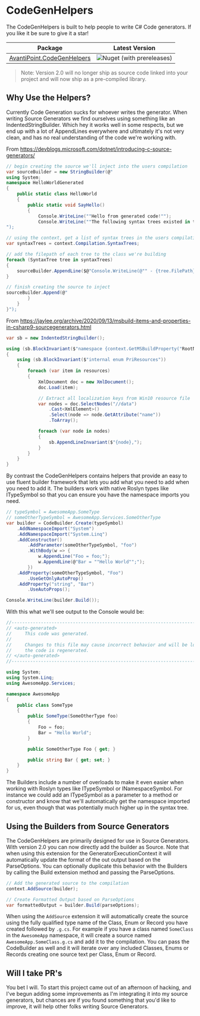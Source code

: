 # CodeGenHelpers

The CodeGenHelpers is built to help people to write C# Code generators. If you like it be sure to give it a star!

| Package | Latest Version |
|----|:---:|
| [AvantiPoint.CodeGenHelpers](https://www.nuget.org/packages/AvantiPoint.CodeGenHelpers/) | ![Nuget (with prereleases)](https://img.shields.io/nuget/vpre/AvantiPoint.CodeGenHelpers?style=plastic) |

> Note: Version 2.0 will no longer ship as source code linked into your project and will now ship as a pre-compiled library.

## Why Use the Helpers?

Currently Code Generation sucks for whoever writes the generator. When writing Source Generators we find ourselves using something like an IndentedStringBuilder. Which hey it works well in some respects, but we end up with a lot of AppendLines everywhere and ultimately it's not very clean, and has no real understanding of the code we're working with.


From https://devblogs.microsoft.com/dotnet/introducing-c-source-generators/

```cs
// begin creating the source we'll inject into the users compilation
var sourceBuilder = new StringBuilder(@"
using System;
namespace HelloWorldGenerated
{
    public static class HelloWorld
    {
        public static void SayHello()
        {
            Console.WriteLine(""Hello from generated code!"");
            Console.WriteLine(""The following syntax trees existed in the compilation that created this program:"");
");

// using the context, get a list of syntax trees in the users compilation
var syntaxTrees = context.Compilation.SyntaxTrees;

// add the filepath of each tree to the class we're building
foreach (SyntaxTree tree in syntaxTrees)
{
    sourceBuilder.AppendLine($@"Console.WriteLine(@"" - {tree.FilePath}"");");
}

// finish creating the source to inject
sourceBuilder.Append(@"
        }
    }
}");
```

From https://jaylee.org/archive/2020/09/13/msbuild-items-and-properties-in-csharp9-sourcegenerators.html

```cs
var sb = new IndentedStringBuilder();

using (sb.BlockInvariant($"namespace {context.GetMSBuildProperty("RootNamespace")}"))
{
    using (sb.BlockInvariant($"internal enum PriResources"))
    {
        foreach (var item in resources)
        {
            XmlDocument doc = new XmlDocument();
            doc.Load(item);

            // Extract all localization keys from Win10 resource file
            var nodes = doc.SelectNodes("//data")
                .Cast<XmlElement>()
                .Select(node => node.GetAttribute("name"))
                .ToArray();

            foreach (var node in nodes)
            {
                sb.AppendLineInvariant($"{node},");
            }
        }
    }
}
```

By contrast the CodeGenHelpers contains helpers that provide an easy to use fluent builder framework that lets you add what you need to add when you need to add it. The builders work with native Roslyn types like ITypeSymbol so that you can ensure you have the namespace imports you need.

```cs
// typeSymbol = AwesomeApp.SomeType
// someOtherTypeSymbol = AwesomeApp.Services.SomeOtherType
var builder = CodeBuilder.Create(typeSymbol)
    .AddNamespaceImport("System")
    .AddNamespaceImport("System.Linq")
    .AddConstructor()
        .AddParameter(someOtherTypeSymbol, "foo")
        .WithBody(w => {
            w.AppendLine("Foo = foo;");
            w.AppendLine(@"Bar = ""Hello World"";");
        })
    .AddProperty(someOtherTypeSymbol, "Foo")
        .UseGetOnlyAutoProp()
    .AddProperty("string", "Bar")
        .UseAutoProps();

Console.WriteLine(builder.Build());
```

With this what we'll see output to the Console would be:

```cs
//------------------------------------------------------------------------------
// <auto-generated>
//     This code was generated.
//
//     Changes to this file may cause incorrect behavior and will be lost if
//     the code is regenerated.
// </auto-generated>
//------------------------------------------------------------------------------

using System;
using System.Linq;
using AwesomeApp.Services;

namespace AwesomeApp
{
    public class SomeType
    {
        public SomeType(SomeOtherType foo)
        {
            Foo = foo;
            Bar = "Hello World";
        }

        public SomeOtherType Foo { get; }

        public string Bar { get; set; }
    }
}
```

The Builders include a number of overloads to make it even easier when working with Roslyn types like ITypeSymbol or INamespaceSymbol. For instance we could add an ITypeSymbol as a parameter to a method or constructor and know that we'll automatically get the namespace imported for us, even though that was potentially much higher up in the syntax tree.

## Using the Builders from Source Generators

The CodeGenHelpers are primarily designed for use in Source Generators. With version 2.0 you can now directly add the builder as Source. Note that when using this extension for the GeneratorExecutionContext it will automatically update the format of the out output based on the ParseOptions. You can optionally duplicate this behavior with the Builders by calling the Build extension method and passing the ParseOptions.

```cs
// Add the generated source to the compilation
context.AddSource(builder);

// Create Formatted Output based on ParseOptions
var formattedOutput = builder.Build(parseOptions);
```

When using the `AddSource` extension it will automatically create the source using the fully qualified type name of the Class, Enum or Record you have created followed by `.g.cs`. For example if you have a class named `SomeClass` in the `AwesomeApp` namespace, it will create a source named `AwesomeApp.SomeClass.g.cs` and add it to the compilation. You can pass the CodeBuilder as well and it will iterate over any included Classes, Enums or Records creating one source text per Class, Enum or Record.

## Will I take PR's

You bet I will. To start this project came out of an afternoon of hacking, and I've begun adding some improvements as I'm integrating it into my source generators, but chances are if you found something that you'd like to improve, it will help other folks writing Source Generators.
